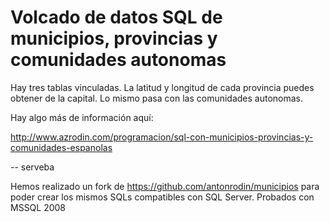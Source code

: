 Volcado de datos SQL de municipios, provincias y comunidades autonomas
======================================================================

Hay tres tablas vinculadas. La latitud y longitud de cada provincia puedes obtener de
la capital. Lo mismo pasa con las comunidades autonomas.

Hay algo más de información aquí:

http://www.azrodin.com/programacion/sql-con-municipios-provincias-y-comunidades-espanolas


-- serveba

Hemos realizado un fork de https://github.com/antonrodin/municipios para poder crear los mismos SQLs compatibles con SQL Server. Probados con MSSQL 2008

